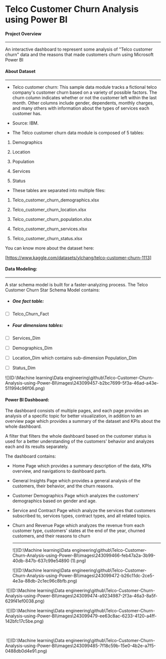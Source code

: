 # Telco Customer Churn Analysis using Power BI
####  Project Overview

------

An interactive dashboard to represent some analysis of "Telco customer churn" data and the reasons that made customers churn using Microsoft Power BI

#### About Dataset

------

- Telco customer churn: This sample data module tracks a fictional telco company's customer churn based on a variety of possible factors. The churn column indicates whether or not the customer left within the last month. Other columns include gender, dependents, monthly charges, and many others with information about the types of services each customer has.

- Source: IBM.


- The Telco customer churn data module is composed of 5 tables:


1. Demographics

2. Location
3. Population
4. Services
5. Status

- These tables are separated into multiple files:

1. Telco_customer_churn_demographics.xlsx

2. Telco_customer_churn_location.xlsx
3. Telco_customer_churn_population.xlsx
4. Telco_customer_churn_services.xlsx
5. Telco_customer_churn_status.xlsx

You can know more about the dataset here:

[https://www.kaggle.com/datasets/ylchang/telco-customer-churn-1113]

#### Data Modeling:

------

A star schema model is built for a faster-analyzing process. The Telco Customer Churn Star Schema Model contains:

- ##### One fact table:

- [ ] Telco_Churn_Fact

- ##### Four dimensions tables:

- [ ] Services_Dim

- [ ] Demographics_Dim

- [ ] Location_Dim which contains sub-dimension Population_Dim

- [ ] Status_Dim

  

![](D:\Machine learning\Data engineering\github\Telco-Customer-Churn-Analysis-using-Power-BI\images\243099457-b2bc7699-5f3a-46ad-a43e-511994c96f06.png)

#### Power BI Dashboard:

The dashboard consists of multiple pages, and each page provides an analysis of a specific topic for better visualization, in addition to an overview page which provides a summary of the dataset and KPIs about the whole dashboard.

A filter that filters the whole dashboard based on the customer status is used for a better understanding of the customers' behavior and analyzes each and its results separately.

The dashboard contains:

- Home Page which provides a summary description of the data, KPIs overview, and navigations to dashboard parts.

- General Insights Page which provides a general analysis of the customers, their behavior, and the churn reasons.

- Customer Demographics Page which analyzes the customers' demographics based on gender and age.

- Service and Contract Page which analyze the services that customers subscribed to, services types, contract types, and all related topics.

- Churn and Revenue Page which analyzes the revenue from each customer type, customers' states at the end of the year, churned customers, and their reasons to churn

  ------

     ![](D:\Machine learning\Data engineering\github\Telco-Customer-Churn-Analysis-using-Power-BI\images\243099466-feb47a2a-3b99-40db-847b-637c99e54890 (1).png) 

  

     ![](D:\Machine learning\Data engineering\github\Telco-Customer-Churn-Analysis-using-Power-BI\images\243099472-b26c11dc-2ce5-4e3a-88db-2c1ec96c8bfb.png)

​             ![](D:\Machine learning\Data engineering\github\Telco-Customer-Churn-Analysis-using-Power-BI\images\243099474-a9234987-2f3a-46a3-8a5f-629f41ef0038.png) 

   

​     ![](D:\Machine learning\Data engineering\github\Telco-Customer-Churn-Analysis-using-Power-BI\images\243099479-ee63c8ac-6233-4120-a4ff-142bfc17c5be.png)

​    

​     ![](D:\Machine learning\Data engineering\github\Telco-Customer-Churn-Analysis-using-Power-BI\images\243099485-7f18c59b-15e0-4b2e-a7f5-0488db0d4e91.png)
